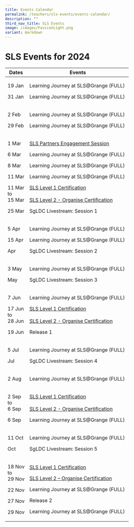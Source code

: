 ```yaml
---
title: Events Calendar
permalink: /teachers/sls-events/events-calendar/
description: ""
third_nav_title: SLS Events
image: /images/FaviconLight.png
variant: markdown
---
```

<h1>SLS Events for 2024</h1>
<table>
    <thead>
        <tr>
            <th>Dates</th>
            <th>Events</th>
        </tr>
    </thead>
    <tbody>
        <tr>            
            <td>
                <p>19 Jan</p>
                <p>31 Jan</p>
            </td>            
            <td>
                <p>Learning Journey at SLS@Grange (FULL)</p>
                <p>Learning Journey at SLS@Grange (FULL)</p>
            </td>
        </tr>
        <tr>            
            <td>
                <p>2 Feb</p>
                <p>29 Feb</p>
            </td>            
            <td>
                <p>Learning Journey at SLS@Grange (FULL)</p>
                <p>Learning Journey at SLS@Grange (FULL)</p>
            </td>
        </tr>
        <tr>            
            <td>
                <p>1 Mar</p>
                <p>6 Mar</p>
                <p>8 Mar</p>
                <p>11 Mar</p>
                <p>11 Mar<br>to<br> 15 Mar</p>
                <p>25 Mar</p>
            </td>            
            <td>
                <p><a target="_blank" href="/login-troubleshooting/get-help/get-help-from-your-school/">SLS Partners Engagement Session</a></p>
                <p>Learning Journey at SLS@Grange (FULL)</p>
                <p>Learning Journey at SLS@Grange (FULL)</p>
                <p>Learning Journey at SLS@Grange (FULL)</p>
                <p><a target="_blank" href="https://go.gov.sg/sls-level1-course">SLS Level 1 Certification</a><br><br><a rel="noopener noreferrer" target="_blank" href="https://go.gov.sg/sls-level2-course-organise">SLS Level 2 - Organise Certification</a></p>
                <p>SgLDC Livestream: Session 1</p>
            </td>
        </tr>
        <tr>            
            <td>
                <p>5 Apr</p>
                <p>15 Apr</p>
                <p>Apr</p>
            </td>            
            <td>
                <p>Learning Journey at SLS@Grange (FULL)</p>
                <p>Learning Journey at SLS@Grange (FULL)</p>
                <p>SgLDC Livestream: Session 2</p>
            </td>
        </tr>
        <tr>            
            <td>
                <p>3 May</p>
                <p>May</p>
            </td>            
            <td>
                <p>Learning Journey at SLS@Grange (FULL)&nbsp;</p>
                <p>SgLDC Livestream: Session 3</p>
            </td>
        </tr>
        <tr>            
            <td>
                <p>7 Jun</p>
                <p>17 Jun<br>to<br> 28 Jun</p>
<p>19 Jun</p>
            </td>
            <td>
                <p>Learning Journey at SLS@Grange (FULL)</p>
                <p><a target="_blank" href="https://go.gov.sg/sls-level1-course">SLS Level 1 Certification</a><br><br><a rel="noopener noreferrer" target="_blank" href="https://go.gov.sg/sls-level2-course-organise">SLS Level 2 - Organise Certification</a></p>
<p>Release 1</p>
            </td>
        </tr>
        <tr>            
            <td>
                <p>5 Jul</p>
                <p>Jul</p>
            </td>            
            <td>
                <p>Learning Journey at SLS@Grange (FULL)</p>
                <p>SgLDC Livestream: Session 4</p>
            </td>
        </tr>
        <tr>            
            <td>
                <p>2 Aug</p>
            </td>            
            <td>
                <p>Learning Journey at SLS@Grange (FULL)</p>
            </td>
        </tr>
        <tr>            
            <td>
                <p>2 Sep<br>to<br> 6 Sep</p>
                <p>6 Sep</p>
            </td>            
            <td>
                <p><a target="_blank" href="https://go.gov.sg/sls-level1-course">SLS Level 1 Certification</a><br><br><a rel="noopener noreferrer" target="_blank" href="https://go.gov.sg/sls-level2-course-organise">SLS Level 2 - Organise Certification</a></p>
                <p>Learning Journey at SLS@Grange (FULL)</p>
            </td>
        </tr>
        <tr>            
            <td>
                <p>11 Oct</p>
                <p>Oct</p>
            </td>            
            <td>
                <p>Learning Journey at SLS@Grange (FULL)</p>
                <p>SgLDC Livestream: Session 5</p>
            </td>
        </tr>
        <tr>            
            <td>
                <p>18 Nov<br>to<br> 29 Nov</p>
                <p>22 Nov</p>
                <p>27 Nov</p>
                <p>29 Nov</p>
            </td>            
            <td>
                <p><a target="_blank" href="https://go.gov.sg/sls-level1-course">SLS Level 1 Certification</a></p>
                <p><a target="_blank" href="https://go.gov.sg/sls-level2-course-organise">SLS Level 2 – Organise Certification</a></p>
                <p>Learning Journey at SLS@Grange (FULL)</p>
                <p>Release 2</p>
                <p>Learning Journey at SLS@Grange (FULL)</p>
            </td>
        </tr>
    </tbody>
</table>